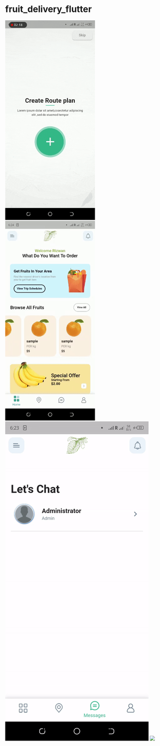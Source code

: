 # fruit_delivery_flutter


![](ezgif.com-gif-maker.gif)
![](ezgif.com-gif-maker%20(1).gif)
![](ezgif.com-gif-maker%20(2).gif)
![](ezgif.com-gif-maker%20(3).gif)

